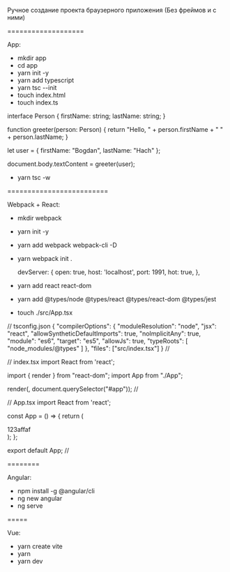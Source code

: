 Ручное создание проекта браузерного приложения (Без фреймов и с ними)

===================

App:

- mkdir app
- cd app
- yarn init -y
- yarn add typescript
- yarn tsc --init
- touch index.html
- touch index.ts

interface Person {
firstName: string;
lastName: string;
}

function greeter(person: Person) {
return "Hello, " + person.firstName + " " + person.lastName;
}

let user = { firstName: "Bogdan", lastName: "Hach" };

document.body.textContent = greeter(user);

- yarn tsc -w

=========================

Webpack + React:

- mkdir webpack
- yarn init -y
- yarn add webpack webpack-cli -D
- yarn webpack init .

  devServer: {
  open: true,
  host: 'localhost',
  port: 1991,
  hot: true,
  },

- yarn add react react-dom
- yarn add @types/node @types/react @types/react-dom @types/jest
- touch ./src/App.tsx

// tsconfig.json
{
"compilerOptions": {
"moduleResolution": "node",
"jsx": "react",
"allowSyntheticDefaultImports": true,
"noImplicitAny": true,
"module": "es6",
"target": "es5",
"allowJs": true,
"typeRoots": [
"node_modules/@types"
]
},
"files": ["src/index.tsx"]
}
//

// index.tsx
import React from 'react';

import { render } from "react-dom";
import App from "./App";

render(<App />, document.querySelector("#app"));
//

// App.tsx
import React from 'react';

const App = () => {
return (
<div>
123affaf
</div>
);
};

export default App;
//

========

Angular:

- npm install -g @angular/cli
- ng new angular
- ng serve

=====

Vue: 
- yarn create vite
- yarn
- yarn dev